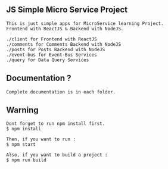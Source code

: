 ## JS Simple Micro Service Project

```
This is just simple apps for MicroService learning Project.
Frontend with ReactJS & Backend with NodeJS.

./client for Frontend with ReactJS
./comments for Comments Backend with NodeJS
./posts for Posts Backend with NodeJS
./event-bus for Event-Bus Services
./query for Data Query Services
```

## Documentation ?
```
Complete documentation is in each folder.
```

## Warning
```
Dont forget to run npm install first.
$ npm install

Then, if you want to run :
$ npm start

Also, if you want to build a project :
$ npm run build
```
